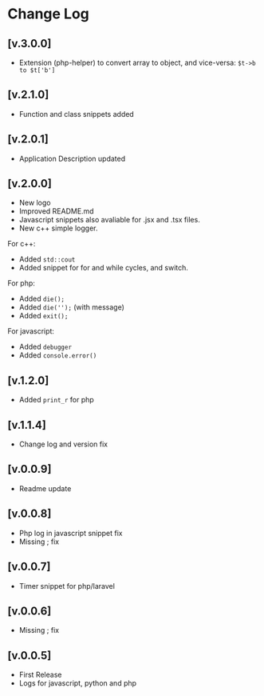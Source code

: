 # Change Log

## [v.3.0.0]
- Extension (php-helper) to convert array to object, and vice-versa:  `` $t->b to $t['b'] ``

## [v.2.1.0]
- Function and class snippets added

## [v.2.0.1]
- Application Description updated

## [v.2.0.0]
- New logo
- Improved README.md
- Javascript snippets also avaliable for .jsx and .tsx files.
- New c++ simple logger.

For c++:
- Added `std::cout`
- Added snippet for for and while cycles, and switch.

For php:
- Added `die();`
- Added `die('');` (with message)
- Added `exit();`

For javascript:
- Added `debugger`
- Added `console.error()`

## [v.1.2.0]

- Added `print_r` for php

## [v.1.1.4]

- Change log and version fix

## [v.0.0.9]

- Readme update

## [v.0.0.8]

- Php log in javascript snippet fix
- Missing ; fix

## [v.0.0.7]

- Timer snippet for php/laravel

## [v.0.0.6]

- Missing ; fix

## [v.0.0.5]

- First Release
- Logs for javascript, python and php